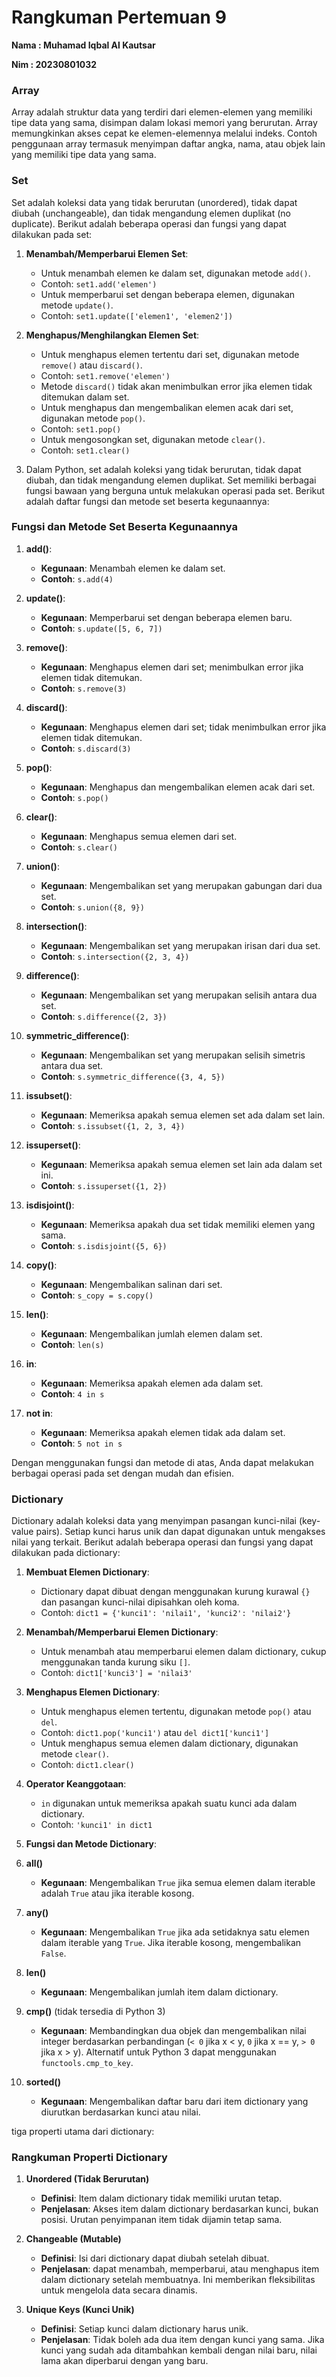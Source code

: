 # Rangkuman Pertemuan 9

**Nama : Muhamad Iqbal Al Kautsar**

**Nim : 20230801032**

### Array
Array adalah struktur data yang terdiri dari elemen-elemen yang memiliki tipe data yang sama, disimpan dalam lokasi memori yang berurutan. Array memungkinkan akses cepat ke elemen-elemennya melalui indeks. Contoh penggunaan array termasuk menyimpan daftar angka, nama, atau objek lain yang memiliki tipe data yang sama.

### Set
Set adalah koleksi data yang tidak berurutan (unordered), tidak dapat diubah (unchangeable), dan tidak mengandung elemen duplikat (no duplicate). Berikut adalah beberapa operasi dan fungsi yang dapat dilakukan pada set:

1. **Menambah/Memperbarui Elemen Set**:
   - Untuk menambah elemen ke dalam set, digunakan metode `add()`.
   - Contoh: `set1.add('elemen')`
   - Untuk memperbarui set dengan beberapa elemen, digunakan metode `update()`.
   - Contoh: `set1.update(['elemen1', 'elemen2'])`

2. **Menghapus/Menghilangkan Elemen Set**:
   - Untuk menghapus elemen tertentu dari set, digunakan metode `remove()` atau `discard()`.
   - Contoh: `set1.remove('elemen')`
   - Metode `discard()` tidak akan menimbulkan error jika elemen tidak ditemukan dalam set.
   - Untuk menghapus dan mengembalikan elemen acak dari set, digunakan metode `pop()`.
   - Contoh: `set1.pop()`
   - Untuk mengosongkan set, digunakan metode `clear()`.
   - Contoh: `set1.clear()`

3. Dalam Python, set adalah koleksi yang tidak berurutan, tidak dapat diubah, dan tidak mengandung elemen duplikat. Set memiliki berbagai fungsi bawaan yang berguna untuk melakukan operasi pada set. Berikut adalah daftar fungsi dan metode set beserta kegunaannya:

### Fungsi dan Metode Set Beserta Kegunaannya

1. **add()**:
   - **Kegunaan**: Menambah elemen ke dalam set.
   - **Contoh**: `s.add(4)`

2. **update()**:
   - **Kegunaan**: Memperbarui set dengan beberapa elemen baru.
   - **Contoh**: `s.update([5, 6, 7])`

3. **remove()**:
   - **Kegunaan**: Menghapus elemen dari set; menimbulkan error jika elemen tidak ditemukan.
   - **Contoh**: `s.remove(3)`

4. **discard()**:
   - **Kegunaan**: Menghapus elemen dari set; tidak menimbulkan error jika elemen tidak ditemukan.
   - **Contoh**: `s.discard(3)`

5. **pop()**:
   - **Kegunaan**: Menghapus dan mengembalikan elemen acak dari set.
   - **Contoh**: `s.pop()`

6. **clear()**:
   - **Kegunaan**: Menghapus semua elemen dari set.
   - **Contoh**: `s.clear()`

7. **union()**:
   - **Kegunaan**: Mengembalikan set yang merupakan gabungan dari dua set.
   - **Contoh**: `s.union({8, 9})`

8. **intersection()**:
   - **Kegunaan**: Mengembalikan set yang merupakan irisan dari dua set.
   - **Contoh**: `s.intersection({2, 3, 4})`

9. **difference()**:
   - **Kegunaan**: Mengembalikan set yang merupakan selisih antara dua set.
   - **Contoh**: `s.difference({2, 3})`

10. **symmetric_difference()**:
    - **Kegunaan**: Mengembalikan set yang merupakan selisih simetris antara dua set.
    - **Contoh**: `s.symmetric_difference({3, 4, 5})`

11. **issubset()**:
    - **Kegunaan**: Memeriksa apakah semua elemen set ada dalam set lain.
    - **Contoh**: `s.issubset({1, 2, 3, 4})`

12. **issuperset()**:
    - **Kegunaan**: Memeriksa apakah semua elemen set lain ada dalam set ini.
    - **Contoh**: `s.issuperset({1, 2})`

13. **isdisjoint()**:
    - **Kegunaan**: Memeriksa apakah dua set tidak memiliki elemen yang sama.
    - **Contoh**: `s.isdisjoint({5, 6})`

14. **copy()**:
    - **Kegunaan**: Mengembalikan salinan dari set.
    - **Contoh**: `s_copy = s.copy()`

15. **len()**:
    - **Kegunaan**: Mengembalikan jumlah elemen dalam set.
    - **Contoh**: `len(s)`

16. **in**:
    - **Kegunaan**: Memeriksa apakah elemen ada dalam set.
    - **Contoh**: `4 in s`

17. **not in**:
    - **Kegunaan**: Memeriksa apakah elemen tidak ada dalam set.
    - **Contoh**: `5 not in s`


Dengan menggunakan fungsi dan metode di atas, Anda dapat melakukan berbagai operasi pada set dengan mudah dan efisien.

### Dictionary
Dictionary adalah koleksi data yang menyimpan pasangan kunci-nilai (key-value pairs). Setiap kunci harus unik dan dapat digunakan untuk mengakses nilai yang terkait. Berikut adalah beberapa operasi dan fungsi yang dapat dilakukan pada dictionary:

1. **Membuat Elemen Dictionary**:
   - Dictionary dapat dibuat dengan menggunakan kurung kurawal `{}` dan pasangan kunci-nilai dipisahkan oleh koma.
   - Contoh: `dict1 = {'kunci1': 'nilai1', 'kunci2': 'nilai2'}`

2. **Menambah/Memperbarui Elemen Dictionary**:
   - Untuk menambah atau memperbarui elemen dalam dictionary, cukup menggunakan tanda kurung siku `[]`.
   - Contoh: `dict1['kunci3'] = 'nilai3'`

3. **Menghapus Elemen Dictionary**:
   - Untuk menghapus elemen tertentu, digunakan metode `pop()` atau `del`.
   - Contoh: `dict1.pop('kunci1')` atau `del dict1['kunci1']`
   - Untuk menghapus semua elemen dalam dictionary, digunakan metode `clear()`.
   - Contoh: `dict1.clear()`

4. **Operator Keanggotaan**:
   - `in` digunakan untuk memeriksa apakah suatu kunci ada dalam dictionary.
   - Contoh: `'kunci1' in dict1`



5. **Fungsi dan Metode Dictionary**:

1. **all()**
   - **Kegunaan**: Mengembalikan `True` jika semua elemen dalam iterable adalah `True` atau jika iterable kosong.

2. **any()**
   - **Kegunaan**: Mengembalikan `True` jika ada setidaknya satu elemen dalam iterable yang `True`. Jika iterable kosong, mengembalikan `False`.

3. **len()**
   - **Kegunaan**: Mengembalikan jumlah item dalam dictionary.

4. **cmp()** (tidak tersedia di Python 3)
   - **Kegunaan**: Membandingkan dua objek dan mengembalikan nilai integer berdasarkan perbandingan (`< 0` jika x < y, `0` jika x == y, `> 0` jika x > y). Alternatif untuk Python 3 dapat menggunakan `functools.cmp_to_key`.

5. **sorted()**
   - **Kegunaan**: Mengembalikan daftar baru dari item dictionary yang diurutkan berdasarkan kunci atau nilai.


tiga properti utama dari dictionary:

### Rangkuman Properti Dictionary

1. **Unordered (Tidak Berurutan)**
   - **Definisi**: Item dalam dictionary tidak memiliki urutan tetap.
   - **Penjelasan**: Akses item dalam dictionary berdasarkan kunci, bukan posisi. Urutan penyimpanan item tidak dijamin tetap sama.

2. **Changeable (Mutable)**
   - **Definisi**: Isi dari dictionary dapat diubah setelah dibuat.
   - **Penjelasan**: dapat menambah, memperbarui, atau menghapus item dalam dictionary setelah membuatnya. Ini memberikan fleksibilitas untuk mengelola data secara dinamis.

3. **Unique Keys (Kunci Unik)**
   - **Definisi**: Setiap kunci dalam dictionary harus unik.
   - **Penjelasan**: Tidak boleh ada dua item dengan kunci yang sama. Jika kunci yang sudah ada ditambahkan kembali dengan nilai baru, nilai lama akan diperbarui dengan yang baru.














